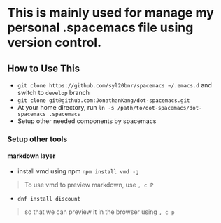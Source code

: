 # This is mainly used for manage my personal .spacemacs file using version control.

## How to Use This

- `git clone https://github.com/syl20bnr/spacemacs ~/.emacs.d` and switch to `develop` branch
- `git clone git@github.com:JonathanKang/dot-spacemacs.git`
- At your home directory, run `ln -s /path/to/dot-spacemacs/dot-spacemacs .spacemacs`
- Setup other needed components by spacemacs

### Setup other tools
#### markdown layer
- install vmd using npm `npm install vmd -g`
> To use vmd to preview markdown, use `, c P`
- `dnf install discount`
> so that we can preview it in the browser using `, c p`
